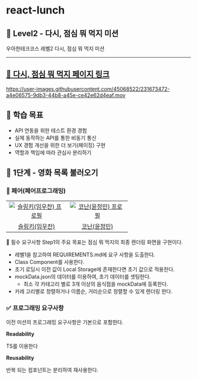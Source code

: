 # react-lunch

<h2 align=“middle”>🤤 Level2 - 다시, 점심 뭐 먹지 미션</h2>
<p align=“middle”>우아한테크코스 레벨2 다시, 점심 뭐 먹지 미션</p>

---

## [🤤 다시, 점심 뭐 먹지 페이지 링크](https://dladncks1217.github.io/react-lunch/)

https://user-images.githubusercontent.com/45068522/231673472-a4e06575-9db3-44b8-a45e-ce42e62d4eaf.mov

## 📍 학습 목표

- API 연동을 위한 테스트 환경 경험
- 실제 동작하는 API를 통한 비동기 통신
- UX 경험 개선을 위한 더 보기(페이징) 구현
- 역할과 책임에 따라 관심사 분리하기

## 🚀 1단계 - 영화 목록 불러오기

### 🙏 페어(페어프로그래밍)

<table>
  <tr>
    <td align="center" width="150px">
      <a href="https://github.com/dladncks1217" target="_blank">
        <img src="https://avatars.githubusercontent.com/u/45068522?v=4" alt="슬링키(임우찬) 프로필" />
      </a>
    </td>
    <td align="center" width="150px">
      <a href="https://github.com/cruelladevil" target="_blank">
        <img src="https://avatars.githubusercontent.com/u/87710730?v=4" alt="코난(윤정민) 프로필" />
      </a>
    </td>
  </tr>
  <tr>
    <td align="center">
      <a href="https://github.com/dladncks1217" target="_blank">
        슬링키(임우찬)
      </a>
    </td>
    <td align="center">
      <a href="https://github.com/cruelladevil" target="_blank">
        코난(윤정민)
      </a>
    </td>
  </tr>
</table>

📝 필수 요구사항
Step1의 주요 목표는 점심 뭐 먹지의 최종 렌더링 화면을 구현이다.

- 레벨1을 참고하여 REQUIREMENTS.md에 요구 사항을 도출한다.
- Class Component를 사용한다.
- 초기 로딩시 이전 값이 Local Storage에 존재한다면 초기 값으로 적용한다.
- mockData.json의 데이터를 이용하여, 초기 데이터를 셋팅한다.
  - 최소 각 카테고리 별로 3개 이상의 음식점을 mockData에 등록한다.
- 카레 고리별로 정렬하거나 이름순, 거리순으로 정렬할 수 있게 렌더링 한다.

### ✅ 프로그래밍 요구사항

이전 미션의 프로그래밍 요구사항은 기본으로 포함한다.

**Readability**

TS를 이용한다

**Reusability**

반복 되는 컴포넌트는 분리하여 재사용한다.
